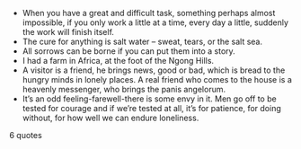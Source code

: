  - When you have a great and difficult task, something perhaps almost impossible, if you only work a little at a time, every day a little, suddenly the work will finish itself.
 - The cure for anything is salt water – sweat, tears, or the salt sea.
 - All sorrows can be borne if you can put them into a story.
 - I had a farm in Africa, at the foot of the Ngong Hills.
 - A visitor is a friend, he brings news, good or bad, which is bread to the hungry minds in lonely places. A real friend who comes to the house is a heavenly messenger, who brings the panis angelorum.
 - It’s an odd feeling-farewell-there is some envy in it. Men go off to be tested for courage and if we’re tested at all, it’s for patience, for doing without, for how well we can endure loneliness.

6 quotes